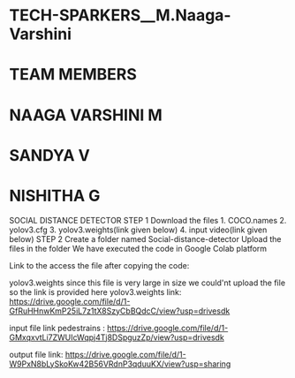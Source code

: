 # TECH-SPARKERS__M.Naaga-Varshini
# TEAM MEMBERS
# NAAGA VARSHINI M
# SANDYA V
# NISHITHA G

SOCIAL DISTANCE DETECTOR
STEP 1
   Download the files 
     1. COCO.names
     2. yolov3.cfg
     3. yolov3.weights(link given below)
     4. input video(link given below)
  STEP 2
     Create a folder named Social-distance-detector
     Upload the files in the folder
     We have executed the code in Google Colab platform
     
   
Link to the access the file after copying the code:

yolov3.weights since this file is very large in size we could'nt upload the file 
so the link is provided here
yolov3.weights link: https://drive.google.com/file/d/1-GfRuHHnwKmP25iL7z1tX8SzyCbBQdcC/view?usp=drivesdk


input file link
pedestrains : https://drive.google.com/file/d/1-GMxqxvtLi7ZWUIcWqpj4Tj8DSpguzZp/view?usp=drivesdk

output file  link: 
https://drive.google.com/file/d/1-W9PxN8bLySkoKw42B56VRdnP3qduuKX/view?usp=sharing







